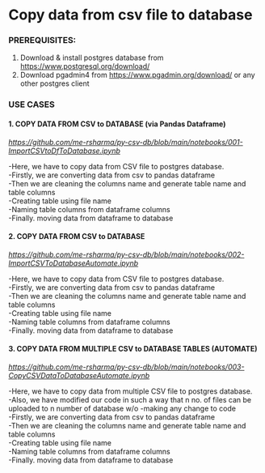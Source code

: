 # Copy data from csv file to database


### PREREQUISITES:

1. Download & install postgres database from https://www.postgresql.org/download/
2. Download pgadmin4 from https://www.pgadmin.org/download/ or any other postgres client

### USE CASES

#### 1. COPY DATA FROM CSV to DATABASE (via Pandas Dataframe)

_https://github.com/me-rsharma/py-csv-db/blob/main/notebooks/001-ImportCSVtoDfToDatabase.ipynb_

  -Here, we have to copy data from CSV file to postgres database.  
  -Firstly, we are converting data from csv to pandas dataframe  
  -Then we are cleaning the columns name and generate table name and table columns  
  -Creating table using file name  
  -Naming table columns from dataframe columns  
  -Finally. moving data from dataframe to database  

#### 2. COPY DATA FROM CSV to DATABASE

_https://github.com/me-rsharma/py-csv-db/blob/main/notebooks/002-ImportCSVToDatabaseAutomate.ipynb_

  -Here, we have to copy data from CSV file to postgres database.  
  -Firstly, we are converting data from csv to pandas dataframe  
  -Then we are cleaning the columns name and generate table name and table columns  
  -Creating table using file name  
  -Naming table columns from dataframe columns  
  -Finally. moving data from dataframe to database  


#### 3. COPY DATA FROM MULTIPLE CSV to DATABASE TABLES (AUTOMATE)

_https://github.com/me-rsharma/py-csv-db/blob/main/notebooks/003-CopyCSVDataToDatabaseAutomate.ipynb_

  -Here, we have to copy data from multiple CSV file to postgres database.  
  -Also, we have modified our code in such a way that n no. of files can be uploaded to n number of database w/o -making any change to code  
  -Firstly, we are converting data from csv to pandas dataframe  
  -Then we are cleaning the columns name and generate table name and table columns  
  -Creating table using file name  
  -Naming table columns from dataframe columns  
  -Finally. moving data from dataframe to database  


